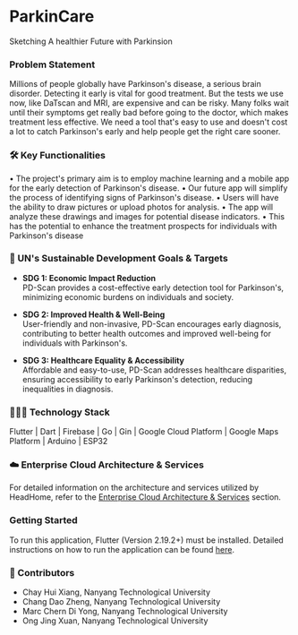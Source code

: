 # ParkinCare
Sketching A healthier Future with Parkinsion

### Problem Statement

Millions of people globally have Parkinson's disease, a serious brain disorder. Detecting it early is vital for good treatment. But the tests we use now, like DaTscan and MRI, are expensive and can be risky. Many folks wait until their symptoms get really bad before going to the doctor, which makes treatment less effective. We need a tool that's easy to use and doesn't cost a lot to catch Parkinson's early and help people get the right care sooner.


### 🛠️ Key Functionalities

•	The project's primary aim is to employ machine learning and a mobile app for the early detection of Parkinson's disease.
•	Our future app will simplify the process of identifying signs of Parkinson's disease.
•	Users will have the ability to draw pictures or upload photos for analysis.
•	The app will analyze these drawings and images for potential disease indicators.
•	This has the potential to enhance the treatment prospects for individuals with Parkinson's disease

### 🎯 UN's Sustainable Development Goals & Targets

- **SDG 1: Economic Impact Reduction**  
PD-Scan provides a cost-effective early detection tool for Parkinson's, minimizing economic burdens on individuals and society.

- **SDG 2: Improved Health & Well-Being**  
User-friendly and non-invasive, PD-Scan encourages early diagnosis, contributing to better health outcomes and improved well-being for individuals with Parkinson's.

- **SDG 3: Healthcare Equality & Accessibility**  
Affordable and easy-to-use, PD-Scan addresses healthcare disparities, ensuring accessibility to early Parkinson's detection, reducing inequalities in diagnosis.
### 👨🏻‍💻 Technology Stack

Flutter | Dart | Firebase | Go | Gin | Google Cloud Platform | Google Maps Platform | Arduino | ESP32

### ☁️ Enterprise Cloud Architecture & Services

For detailed information on the architecture and services utilized by HeadHome, refer to the [Enterprise Cloud Architecture & Services](#) section.

### Getting Started

To run this application, Flutter (Version 2.19.2+) must be installed. Detailed instructions on how to run the application can be found [here](#).

### 👥 Contributors

- Chay Hui Xiang, Nanyang Technological University
- Chang Dao Zheng, Nanyang Technological University
- Marc Chern Di Yong, Nanyang Technological University
- Ong Jing Xuan, Nanyang Technological University
